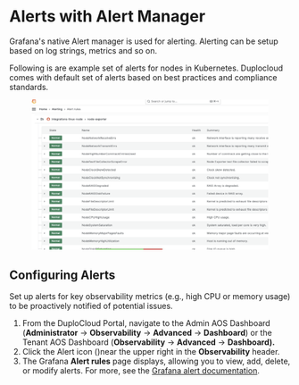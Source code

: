 # Alerts with Alert Manager

Grafana's native Alert manager is used for alerting. Alerting can be setup based on log strings, metrics and so on.

Following is are example set of alerts for nodes in Kubernetes. Duplocloud comes with default set of alerts based on best practices and compliance standards.

<figure><img src="../../.gitbook/assets/image (450).png" alt=""><figcaption></figcaption></figure>

## **Configuring Alerts**

Set up alerts for key observability metrics (e.g., high CPU or memory usage) to be proactively notified of potential issues.

1. From the DuploCloud Portal, navigate to the Admin AOS Dashboard (**Administrator** -> **Observability** -> **Advanced** -> **Dashboard**) or the Tenant AOS Dashboard (**Observability** -> **Advanced** -> **Dashboard).**
2. Click the Alert icon ()near the upper right in the **Observability** header.
3. The Grafana **Alert rules** page displays, allowing you to view, add, delete, or modify alerts. For more, see the [Grafana alert documentation](https://grafana.com/docs/grafana/latest/alerting/alerting-rules/).&#x20;
